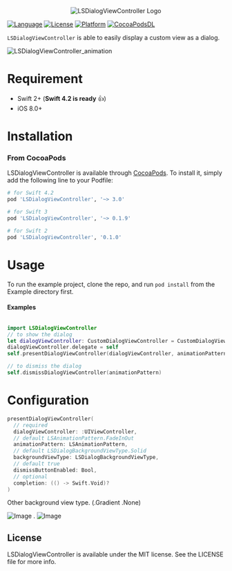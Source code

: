 <div style="text-align: center; width: 100%">
<img src="Documents/LSDialogViewController.png" width: 100% height: 100% alt="LSDialogViewController Logo">
</div>

[![Language](https://img.shields.io/badge/language-Swift%204-orange.svg)]()
[![License](https://img.shields.io/cocoapods/l/LSDialogViewController.svg?style=flat)](http://cocoapods.org/pods/LSDialogViewController)
[![Platform](https://img.shields.io/cocoapods/p/LSDialogViewController.svg?style=flat)](http://cocoapods.org/pods/LSDialogViewController)
[![CocoaPodsDL](https://img.shields.io/badge/Cocoa%20Pods-%E2%9C%93-4BC51D.svg?style=flat)](https://cocoapods.org/pods/LSDialogViewController)


`LSDialogViewController` is able to easily display a custom view as a dialog.

![LSDialogViewController_animation](https://raw.github.com/wiki/daihase/resource_manage/gifs/LSDialogViewController_animation.gif)

# Requirement
- Swift 2+ (**Swift 4.2 is ready** :thumbsup:)
- iOS 8.0+

# Installation

### From CocoaPods

LSDialogViewController is available through [CocoaPods](http://cocoapods.org). To install
it, simply add the following line to your Podfile:

```ruby
# for Swift 4.2
pod 'LSDialogViewController', '~> 3.0'

# for Swift 3
pod 'LSDialogViewController', '~> 0.1.9'

# for Swift 2
pod 'LSDialogViewController', '0.1.0'
```
# Usage
To run the example project, clone the repo, and run `pod install` from the Example directory first.

#### Examples

```swift

import LSDialogViewController
// to show the dialog
let dialogViewController: CustomDialogViewController = CustomDialogViewController(nibName:"CustomDialog", bundle: nil)
dialogViewController.delegate = self
self.presentDialogViewController(dialogViewController, animationPattern: animationPattern, completion: { () -> Void in })

// to dismiss the dialog
self.dismissDialogViewController(animationPattern)
```

# Configuration
```swift
presentDialogViewController(
  // required
  dialogViewController: :UIViewController,
  // default LSAnimationPattern.FadeInOut
  animationPattern: LSAnimationPattern,
  // default LSDialogBackgroundViewType.Solid
  backgroundViewType: LSDialogBackgroundViewType,
  // default true
  dismissButtonEnabled: Bool,
  // optional
  completion: (() -> Swift.Void)?
)
```
Other background view type. (.Gradient .None)

![Image][1]
.
![Image][2]

## License

LSDialogViewController is available under the MIT license. See the LICENSE file for more info.


[1]:
https://raw.github.com/wiki/daihase/resource_manage/gifs/zoominout_gradient.gif
[2]:
https://raw.github.com/wiki/daihase/resource_manage/gifs/slide-bottombottom_none.gif
